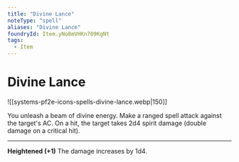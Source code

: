 ```yaml
---
title: "Divine Lance"
noteType: "spell"
aliases: "Divine Lance"
foundryId: Item.yNo8mVHKn709KgNt
tags:
  - Item
---
```


# Divine Lance
![[systems-pf2e-icons-spells-divine-lance.webp|150]]

You unleash a beam of divine energy. Make a ranged spell attack against the target's AC. On a hit, the target takes 2d4 spirit damage (double damage on a critical hit).

* * *

**Heightened (+1)** The damage increases by 1d4.
